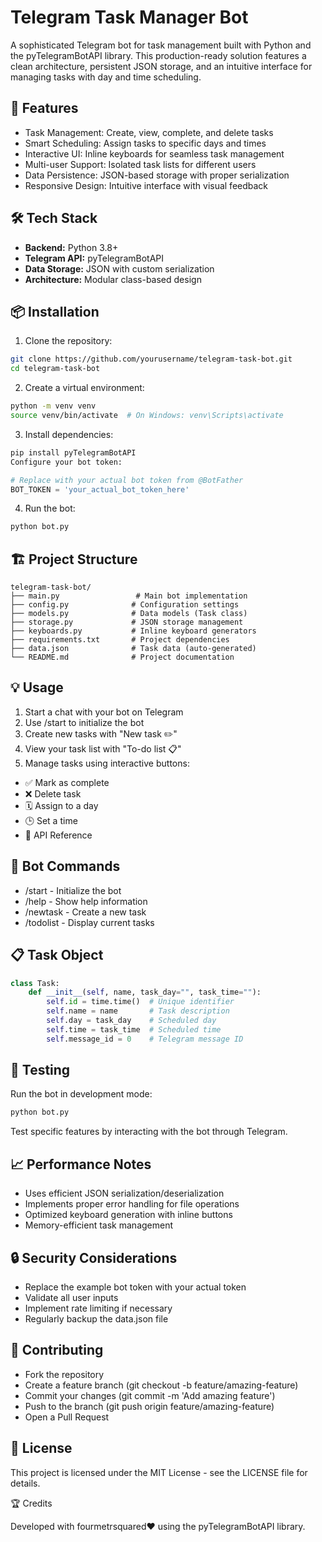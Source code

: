 # Telegram Task Manager Bot
A sophisticated Telegram bot for task management built with Python and the pyTelegramBotAPI library. This production-ready solution features a clean architecture, persistent JSON storage, and an intuitive interface for managing tasks with day and time scheduling.

## 🚀 Features

- Task Management: Create, view, complete, and delete tasks
- Smart Scheduling: Assign tasks to specific days and times
- Interactive UI: Inline keyboards for seamless task management
- Multi-user Support: Isolated task lists for different users
- Data Persistence: JSON-based storage with proper serialization
- Responsive Design: Intuitive interface with visual feedback
## 🛠️ Tech Stack

- **Backend:** Python 3.8+
- **Telegram API:** pyTelegramBotAPI
- **Data Storage:** JSON with custom serialization
- **Architecture:** Modular class-based design
## 📦 Installation

1. Clone the repository:
  ```bash
  git clone https://github.com/yourusername/telegram-task-bot.git
  cd telegram-task-bot
  ```
2. Create a virtual environment:
  ```bash
  python -m venv venv
  source venv/bin/activate  # On Windows: venv\Scripts\activate
  ```
3. Install dependencies:
  ```bash
  pip install pyTelegramBotAPI
  Configure your bot token:
  ```
  ```python
  # Replace with your actual bot token from @BotFather
  BOT_TOKEN = 'your_actual_bot_token_here'
```
4. Run the bot:
  ```bash
  python bot.py
  ```
## 🏗️ Project Structure

```text
telegram-task-bot/
├── main.py                 # Main bot implementation
├── config.py              # Configuration settings
├── models.py              # Data models (Task class)
├── storage.py             # JSON storage management
├── keyboards.py           # Inline keyboard generators
├── requirements.txt       # Project dependencies
├── data.json              # Task data (auto-generated)
└── README.md              # Project documentation
```
## 💡 Usage

1. Start a chat with your bot on Telegram
2. Use /start to initialize the bot
3. Create new tasks with "New task ✏️"
4. View your task list with "To-do list 📋"
5. Manage tasks using interactive buttons:
  - ✅ Mark as complete
  - ❌ Delete task
  - 🗓️ Assign to a day
  - 🕒 Set a time
  - 🔧 API Reference

## 🤖 Bot Commands

  - /start - Initialize the bot
  - /help - Show help information
  - /newtask - Create a new task
  - /todolist - Display current tasks
## 📋 Task Object

```python
class Task:
    def __init__(self, name, task_day="", task_time=""):
        self.id = time.time()  # Unique identifier
        self.name = name       # Task description
        self.day = task_day    # Scheduled day
        self.time = task_time  # Scheduled time
        self.message_id = 0    # Telegram message ID
```
## 🧪 Testing

Run the bot in development mode:

```bash
python bot.py
```
Test specific features by interacting with the bot through Telegram.

## 📈 Performance Notes

  - Uses efficient JSON serialization/deserialization
  - Implements proper error handling for file operations
  - Optimized keyboard generation with inline buttons
  - Memory-efficient task management
## 🔒 Security Considerations

  - Replace the example bot token with your actual token
  - Validate all user inputs
  - Implement rate limiting if necessary
  - Regularly backup the data.json file
## 🤝 Contributing

  - Fork the repository
  - Create a feature branch (git checkout -b feature/amazing-feature)
  - Commit your changes (git commit -m 'Add amazing feature')
  - Push to the branch (git push origin feature/amazing-feature)
  - Open a Pull Request
## 📄 License

This project is licensed under the MIT License - see the LICENSE file for details.

🏆 Credits

Developed with fourmetrsquared❤️ using the pyTelegramBotAPI library.
